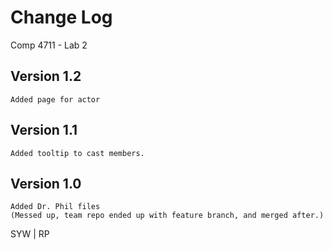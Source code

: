# Change Log

Comp 4711 - Lab 2

## Version 1.2
    Added page for actor

## Version 1.1
    Added tooltip to cast members.

## Version 1.0
    Added Dr. Phil files
    (Messed up, team repo ended up with feature branch, and merged after.)

SYW | RP
